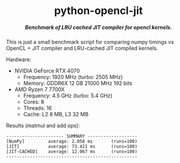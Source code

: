 <div align="center">

# python-opencl-jit
##### Benchmark of LRU cached JIT compiler for opencl kernels.

</div>


This is just a small benchmark script for comparing numpy timings vs OpenCL + JIT compiler
and LRU-cached JIT compiled kernels.

Hardware:
- NVIDIA GeForce RTX 4070
    - Frequency: 1920 MHz (turbo: 2505 MHz)
    - Memory: GDDR6X 12 GB 21000 MHz 192 bits
- AMD Ryzen 7 7700X
    - Frequency: 4.5 GHz (turbo: 5.4 GHz)
    - Cores: 8
    - Threads: 16
    - Cache: L2 8 MB, L3 32 MB

Results (matmul and add ops):

```
---------------------- SUMMARY -------------------
[NumPy]         average: 2.058 ms       (runs=100)
[JIT]           average: 73.421 ms      (runs=100)
[JIT-CACHED]    average: 12.067 ms      (runs=100)
--------------------------------------------------

```


